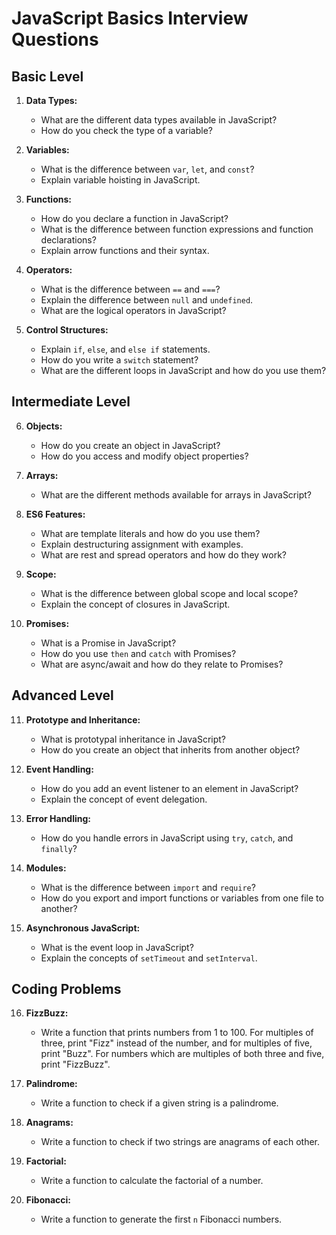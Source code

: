 # JavaScript Basics Interview Questions

## Basic Level

1. **Data Types:**

   - What are the different data types available in JavaScript?
   - How do you check the type of a variable?

2. **Variables:**

   - What is the difference between `var`, `let`, and `const`?
   - Explain variable hoisting in JavaScript.

3. **Functions:**

   - How do you declare a function in JavaScript?
   - What is the difference between function expressions and function declarations?
   - Explain arrow functions and their syntax.

4. **Operators:**

   - What is the difference between `==` and `===`?
   - Explain the difference between `null` and `undefined`.
   - What are the logical operators in JavaScript?

5. **Control Structures:**
   - Explain `if`, `else`, and `else if` statements.
   - How do you write a `switch` statement?
   - What are the different loops in JavaScript and how do you use them?

## Intermediate Level

6. **Objects:**

   - How do you create an object in JavaScript?
   - How do you access and modify object properties?

7. **Arrays:**

   - What are the different methods available for arrays in JavaScript?

8. **ES6 Features:**

   - What are template literals and how do you use them?
   - Explain destructuring assignment with examples.
   - What are rest and spread operators and how do they work?

9. **Scope:**

   - What is the difference between global scope and local scope?
   - Explain the concept of closures in JavaScript.

10. **Promises:**
    - What is a Promise in JavaScript?
    - How do you use `then` and `catch` with Promises?
    - What are async/await and how do they relate to Promises?

## Advanced Level

11. **Prototype and Inheritance:**

    - What is prototypal inheritance in JavaScript?
    - How do you create an object that inherits from another object?

12. **Event Handling:**

    - How do you add an event listener to an element in JavaScript?
    - Explain the concept of event delegation.

13. **Error Handling:**

    - How do you handle errors in JavaScript using `try`, `catch`, and `finally`?

14. **Modules:**

    - What is the difference between `import` and `require`?
    - How do you export and import functions or variables from one file to another?

15. **Asynchronous JavaScript:**
    - What is the event loop in JavaScript?
    - Explain the concepts of `setTimeout` and `setInterval`.

## Coding Problems

16. **FizzBuzz:**

    - Write a function that prints numbers from 1 to 100. For multiples of three, print "Fizz" instead of the number, and for multiples of five, print "Buzz". For numbers which are multiples of both three and five, print "FizzBuzz".

17. **Palindrome:**

    - Write a function to check if a given string is a palindrome.

18. **Anagrams:**

    - Write a function to check if two strings are anagrams of each other.

19. **Factorial:**

    - Write a function to calculate the factorial of a number.

20. **Fibonacci:**
    - Write a function to generate the first `n` Fibonacci numbers.
